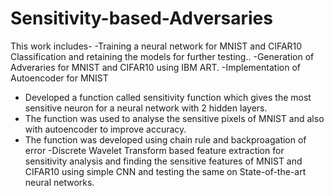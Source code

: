 # Sensitivity-based-Adversaries

This work includes-
-Training a neural network for MNIST and CIFAR10 Classification and retaining the models for further testing..
-Generation of Adveraries for MNIST and CIFAR10 using IBM ART.
-Implementation of Autoencoder for MNIST 
- Developed a function called sensitivity function which gives the most sensitive neuron for a neural network with 2 hidden layers.
- The function was used to analyse the sensitive pixels of MNIST and also with autoencoder to improve accuracy.
- The function was developed using chain rule and backproagation of error
-Discrete Wavelet Transform  based feature extraction for sensitivity analysis and finding the sensitive features of MNIST and CIFAR10 using simple CNN and testing the same on State-of-the-art neural networks.



